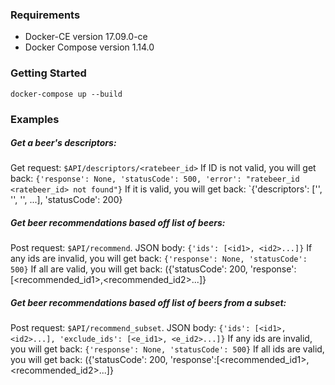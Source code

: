 ### Requirements
* Docker-CE version 17.09.0-ce
* Docker Compose version 1.14.0

### Getting Started

```
docker-compose up --build
```

### Examples
##### Get a beer's descriptors:
Get request: `$API/descriptors/<ratebeer_id>`
If ID is not valid, you will get back:
`{'response': None, 'statusCode': 500, 'error': "ratebeer_id <ratebeer_id> not found"}`
If it is valid, you will get back:
`{'descriptors': ['<descriptor1>', '<descriptor2>', '<descriptor3>', ...], 'statusCode': 200}

##### Get beer recommendations based off list of beers:
Post request: `$API/recommend`.
JSON body: `{'ids': [<id1>, <id2>...]}`
If any ids are invalid, you will get back:
`{'response': None, 'statusCode': 500}`
If all are valid, you will get back:
({'statusCode': 200, 'response':[<recommended_id1>,<recommended_id2>...]}


##### Get beer recommendations based off list of beers from a subset:
Post request: `$API/recommend_subset`.
JSON body: `{'ids': [<id1>, <id2>...], 'exclude_ids': [<e_id1>, <e_id2>...]}`
If any ids are invalid, you will get back:
`{'response': None, 'statusCode': 500}`
If all ids are valid, you will get back:
({'statusCode': 200, 'response':[<recommended_id1>,<recommended_id2>...]}



